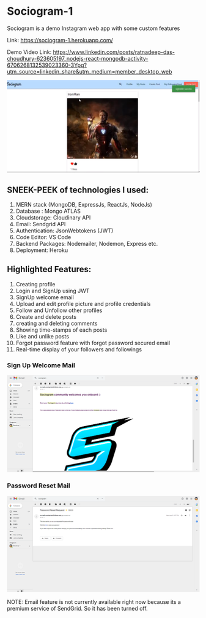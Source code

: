 # Sociogram-1
Sociogram is a demo Instagram web app with some custom features 

Link: https://sociogram-1.herokuapp.com/

Demo Video Link: https://www.linkedin.com/posts/ratnadeep-das-choudhury-623605197_nodejs-react-mongodb-activity-6706268132539023360-3Ypq?utm_source=linkedin_share&utm_medium=member_desktop_web

![Sociogram Home Page](https://github.com/GraniteMask/sociogram-1/blob/master/sociogram.png?raw=true)

## SNEEK-PEEK of technologies I used:

1) MERN stack (MongoDB, ExpressJs, ReactJs, NodeJs)
2) Database : Mongo ATLAS
3) Cloudstorage: Cloudinary API
4) Email: Sendgrid API
5) Authentication: JsonWebtokens (JWT)
6) Code Editor: VS Code
7) Backend Packages: Nodemailer, Nodemon, Express etc.
8) Deployment: Heroku

## Highlighted Features:

1) Creating profile
2) Login and SignUp using JWT
3) SignUp welcome email
4) Upload and edit profile picture and profile credentials
5) Follow and Unfollow other profiles
6) Create and delete posts
7) creating and deleting comments
8) Showing time-stamps of each posts
9) Like and unlike posts
10) Forgot password feature with forgot password secured email
11) Real-time display of your followers and followings

### Sign Up Welcome Mail
![Sign_Up_Welcome_Mail](https://github.com/GraniteMask/sociogram-1/blob/master/Sign_Up_Welcome_Mail.png?raw=true)

### Password Reset Mail
![Password_Reset_Mail](https://github.com/GraniteMask/sociogram-1/blob/master/Password_Reset_Mail.png?raw=true)

NOTE: Email feature is not currently available right now because its a premium service of SendGrid. So it has been turned off.
